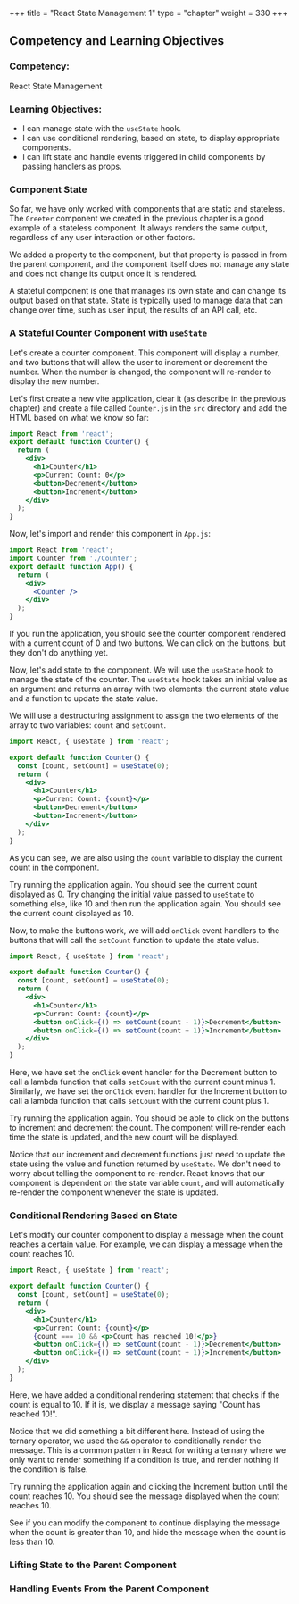 +++
title = "React State Management 1"
type = "chapter"
weight = 330 
+++

## Competency and Learning Objectives

### Competency:

React State Management 

### Learning Objectives:

- I can manage state with the `useState` hook.
- I can use conditional rendering, based on state, to display appropriate components.
- I can lift state and handle events triggered in child components by passing handlers as props.

### Component State

So far, we have only worked with components that are static and stateless.
The `Greeter` component we created in the previous chapter is a good example of a stateless component.
It always renders the same output, regardless of any user interaction or other factors.

We added a property to the component, but that property is passed in from the parent component,
and the component itself does not manage any state and does not change its output once it 
is rendered.

A stateful component is one that manages its own state and can change its output based on that state.
State is typically used to manage data that can change over time, such as user input,
the results of an API call, etc.

### A Stateful Counter Component with  `useState`

Let's create a counter component.  This component will display a number, and
two buttons that will allow the user to increment or decrement the number.
When the number is changed, the component will re-render to display the new number.

Let's first create a new vite application, clear it (as describe in the previous
chapter) and create a file called `Counter.js` in the `src` directory and add the
HTML based on what we know so far:

```jsx
import React from 'react';
export default function Counter() {
  return (
    <div>
      <h1>Counter</h1>
      <p>Current Count: 0</p>
      <button>Decrement</button>
      <button>Increment</button>
    </div>
  );
}
```
Now, let's import and render this component in `App.js`:

```jsx
import React from 'react';
import Counter from './Counter';
export default function App() {
  return (
    <div>
      <Counter />
    </div>
  );
}
```

If you run the application, you should see the counter component rendered with a
current count of 0 and two buttons.  We can click on the buttons, but they don't
do anything yet.

Now, let's add state to the component.  We will use the `useState` hook to manage
the state of the counter.  The `useState` hook takes an initial value as an
argument and returns an array with two elements: the current state value and a
function to update the state value.

We will use a destructuring assignment to assign the two elements of the array
to two variables: `count` and `setCount`.

```jsx
import React, { useState } from 'react';

export default function Counter() {
  const [count, setCount] = useState(0);
  return (
    <div>
      <h1>Counter</h1>
      <p>Current Count: {count}</p>
      <button>Decrement</button>
      <button>Increment</button>
    </div>
  );
}
```

As you can see, we are also using the `count` variable to display the current
count in the component.

Try running the application again.  You should see the current count displayed
as 0.  Try changing the initial value passed to `useState` to something else,
like 10 and then run the application again. You should see the current count
displayed as 10.

Now, to make the buttons work, we will add `onClick` event handlers to the buttons
that will call the `setCount` function to update the state value.

```jsx
import React, { useState } from 'react';

export default function Counter() {
  const [count, setCount] = useState(0);
  return (
    <div>
      <h1>Counter</h1>
      <p>Current Count: {count}</p>
      <button onClick={() => setCount(count - 1)}>Decrement</button>
      <button onClick={() => setCount(count + 1)}>Increment</button>
    </div>
  );
}
```

Here, we have set the `onClick` event handler for the Decrement button to call
a lambda function that calls `setCount` with the current count minus 1.
Similarly, we have set the `onClick` event handler for the Increment button to
call a lambda function that calls `setCount` with the current count plus 1.

Try running the application again.  You should be able to click on the buttons
to increment and decrement the count.  The component will re-render each time
the state is updated, and the new count will be displayed.

Notice that our increment and decrement functions just need to update the state
using the value and function returned by `useState`.  We don't need to worry about
telling the component to re-render.  React knows that our component is dependent
on the state variable `count`, and will automatically re-render the component
whenever the state is updated.

### Conditional Rendering Based on State

Let's modify our counter component to display a message when the count reaches a certain
value.  For example, we can display a message when the count reaches 10.

```jsx
import React, { useState } from 'react';

export default function Counter() {
  const [count, setCount] = useState(0);
  return (
    <div>
      <h1>Counter</h1>
      <p>Current Count: {count}</p>
      {count === 10 && <p>Count has reached 10!</p>}
      <button onClick={() => setCount(count - 1)}>Decrement</button>
      <button onClick={() => setCount(count + 1)}>Increment</button>
    </div>
  );
}
```

Here, we have added a conditional rendering statement that checks if the count
is equal to 10.  If it is, we display a message saying "Count has
reached 10!".  

Notice that we did something a bit different here.  Instead of using the ternary
operator, we used the `&&` operator to conditionally render the message.  This is
a common pattern in React for writing a ternary where we only want to render something
if a condition is true, and render nothing if the condition is false.

Try running the application again and clicking the Increment button until the count
reaches 10.  You should see the message displayed when the count reaches 10.

See if you can modify the component to continue displaying the message when the count
is greater than 10, and hide the message when the count is less than 10.

### Lifting State to the Parent Component 

### Handling Events From the Parent Component
